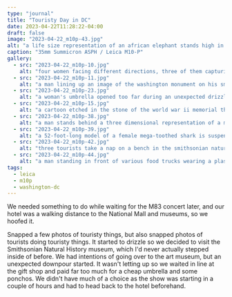 ```yaml
---
type: "journal"
title: "Touristy Day in DC"
date: 2023-04-22T11:28:22-04:00
draft: false
image: "2023-04-22_m10p-43.jpg"
alt: "a life size representation of an african elephant stands high in the middle of the smithsonian natural history museum's lobby, surrounded by people"
caption: "35mm Summicron ASPH / Leica M10-P"
gallery:
  - src: "2023-04-22_m10p-10.jpg"
    alt: "four women facing different directions, three of them capturing a moment on their smartphone"
  - src: "2023-04-22_m10p-11.jpg"
    alt: "a man lining up an image of the washington monument on his smartphone while a woman observes"
  - src: "2023-04-22_m10p-23.jpg"
    alt: "a woman's umbrella opened too far during an unexpected drizzle as her family and friends watch with a confused look on their faces"
  - src: "2023-04-22_m10p-15.jpg"
    alt: "a cartoon etched in the stone of the world war ii memorial that reads 'killroy was here'"
  - src: "2023-04-22_m10p-38.jpg"
    alt: "a man stands behind a three dimensional representation of a mega-toothed shark's jaws"
  - src: "2023-04-22_m10p-39.jpg"
    alt: "a 52-foot-long model of a female mega-toothed shark is suspended from the ceiling"
  - src: "2023-04-22_m10p-42.jpg"
    alt: "three tourists take a nap on a bench in the smithsonian natural history museum while their small child plays on a smartphone"
  - src: "2023-04-22_m10p-44.jpg"
    alt: "a man standing in front of various food trucks wearing a plastic blue smithsonian poncho and holding an umbrella"
tags:
  - leica
  - m10p
  - washington-dc
---
```


We needed something to do while waiting for the M83 concert later, and our hotel was a walking distance to the National Mall and museums, so we hoofed it.

Snapped a few photos of touristy things, but also snapped photos of tourists doing touristy things. It started to drizzle so we decided to visit the Smithsonian Natural History museum, which I'd never actually stepped inside of before. We had intentions of going over to the art museum, but an unexpected downpour started. It wasn't letting up so we waited in line at the gift shop and paid far too much for a cheap umbrella and some ponchos. We didn't have much of a choice as the show was starting in a couple of hours and had to head back to the hotel beforehand.
